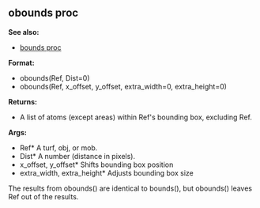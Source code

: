 ## obounds proc
**See also:**
*   [bounds proc](/proc/bounds)
<!-- -->
**Format:**
*   obounds(Ref, Dist=0)
*   obounds(Ref, x_offset, y_offset, extra_width=0, extra_height=0)
<!-- -->
**Returns:**
*   A list of atoms (except areas) within Ref\'s bounding box, excluding
    Ref.
<!-- -->
**Args:**
*   Ref* A turf, obj, or mob.
*   Dist* A number (distance in pixels).
*   x_offset, y_offset* Shifts bounding box position
*   extra_width, extra_height* Adjusts bounding box size


The results from obounds() are identical to bounds(), but
obounds() leaves Ref out of the results.